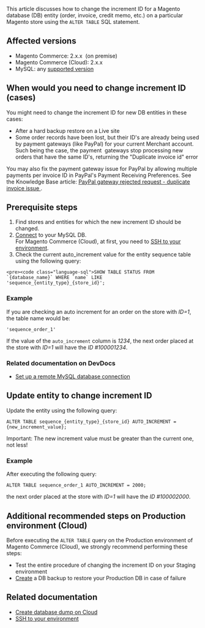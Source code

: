 This article discusses how to change the increment ID for a Magento database (DB) entity (order, invoice, credit memo, etc.) on a particular Magento store using the `` ALTER TABLE `` SQL statement.

## Affected versions

*   Magento Commerce: 2.x.x&nbsp; (on premise)
*   Magento Commerce (Cloud): 2.x.x
*   MySQL: any [supported version](https://devdocs.magento.com/guides/v2.2/install-gde/system-requirements-tech.html#database)

## When would you need to change increment ID (cases)

You might need to change the increment ID for new DB entities in these cases:

*   After a hard backup restore on a Live site
*   Some order records have been lost, but their ID's are already being used by payment gateways (like PayPal) for your current Merchant account. Such being the case, the payment &nbsp;gateways stop processing new orders that have the same ID's, returning the&nbsp;"Duplicate invoice id" error

<p class="info">You may also fix the payment gateway issue for PayPal by&nbsp;allowing multiple payments per invoice ID in PayPal's Payment Receiving Preferences. See the Knowledge Base article:&nbsp;<a href="https://support.magento.com/hc/en-us/articles/115002457473">PayPal gateway rejected request - duplicate invoice issue </a>.</p>

## Prerequisite steps

1.   Find stores and entities for which the new increment ID should be changed.
2.   [Connect](https://devdocs.magento.com/guides/v2.2/install-gde/prereq/mysql_remote.html) to your MySQL DB.   
    For Magento Commerce (Cloud), at first, you need to [SSH to your environment](http://devdocs.magento.com/guides/v2.2/cloud/env/environments-ssh.html#ssh).
3.   Check the current auto\_increment value for the entity sequence table using the following query:  
    
    
    <pre><code class="language-sql">SHOW TABLE STATUS FROM `{database_name}` WHERE `name` LIKE 'sequence_{entity_type}_{store_id}';
</code></pre>
    
    

### Example

If you are checking an auto increment for an order on the store with _ID=1_, the table name would be:

<pre><code class="language-sql">'sequence_order_1'</code></pre>

If the value of the `` auto_increment `` column is _1234_, the next order placed at the store with _ID=1_ will have the _ID \#100001234_.

### Related documentation on DevDocs

*   [Set up a remote MySQL database connection](https://devdocs.magento.com/guides/v2.2/install-gde/prereq/mysql_remote.html)

## Update entity to change increment ID

Update the entity using the following query:

<pre><code class="language-sql">ALTER TABLE sequence_{entity_type}_{store_id} AUTO_INCREMENT = {new_increment_value};</code></pre>

<p class="warning">Important: The new increment value must be greater than the current one, not less!</p>

### Example

After executing the following query:

<pre><code class="language-sql">ALTER TABLE sequence_order_1 AUTO_INCREMENT = 2000;</code></pre>

the next order placed at the store with _ID=1_ will have the&nbsp;_ID&nbsp;\#100002000_.

## Additional recommended steps on Production environment (Cloud)&nbsp;

Before executing the `` ALTER TABLE `` query on the Production environment of Magento Commerce (Cloud), we strongly recommend performing these steps:

*   Test the entire procedure of changing the increment ID on your Staging environment
*   [Create](https://support.magento.com/hc/en-us/articles/360003254334) a DB backup to restore your Production DB in case of failure

## Related documentation

*   [Create database dump on Cloud](https://support.magento.com/hc/en-us/articles/360003254334)
*   [SSH to your environment](http://devdocs.magento.com/guides/v2.2/cloud/env/environments-ssh.html#ssh)